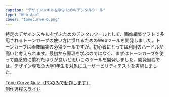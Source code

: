 ```yaml
---
caption: "デザインスキルを学ぶためのデジタルツール"
type: "Web App"
cover: "tonecurve-0.png"
---
```


特定のデザインスキルを学ぶためのデジタルツールとして、画像編集ソフトで多用されるトーンカーブの使い方に慣れるためのWebツールを開発しました。トーンカーブは画像編集の必須ツールですが、初心者にとっては利用のハードルが高いと考えられます。最初から原理を学ぶのではなく、まずはトーンカーブを使って直感的に慣れたほうが良いと思いこのツールを開発しました。開発過程では、デザイン専攻の大学1年生を対象にユーザービリティテストを実施しました。

[Tone Curve Quiz（PCのみで動作します）](https://tonecurve.netlify.app)  
[制作過程スライド](https://speakerdeck.com/reohokazono/tonecurve-quiz)